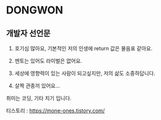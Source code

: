 # DONGWON

<h2>개발자 선언문 </h2>

1. 호기심 많아요, 
   기본적인 저의 인생에 return 값은 물음표 같아요.
   
3. 멘토는 있어도 라이벌은 없어요.

4. 세상에 영향력이 있는 사람이 되고싶지만, 저의 삶도 소중하답니다.

5. 살짝 관종끼 있어요...

취미는 코딩, 기타 치기 입니다.

티스토리 : https://mone-ones.tistory.com/
